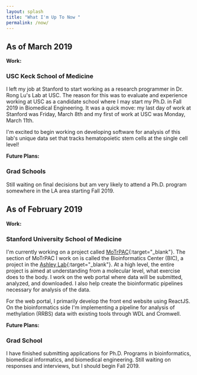 ```yaml
---
layout: splash
title: "What I'm Up To Now "
permalink: /now/
---
```

## As of March 2019
__Work:__
### USC Keck School of Medicine
I left my job at Stanford to start working as a research programmer in Dr. Rong Lu's Lab at USC. The reason for this was to evaluate and experience working at USC as a candidate school where I may start my Ph.D. in Fall 2019 in Biomedical Engineering. It was a quick move: my last day of work at Stanford was Friday, March 8th and my first of work at USC was Monday, March 11th. 

I'm excited to begin working on developing software for analysis of this lab's unique data set that tracks hematopoietic stem cells at the single cell level!

__Future Plans:__
### Grad Schools
Still waiting on final decisions but am very likely to attend a Ph.D. program somewhere in the LA area starting Fall 2019. 

## As of February 2019
__Work:__
### Stanford University School of Medicine
I'm currently working on a project called [MoTrPAC](https://www.motrpac.org){:target="_blank"}. The section of MoTrPAC I work on is called the Bioinformatics Center (BIC), a project in the [Ashley Lab](https://ashleylab.stanford.edu/){:target="_blank"}. At a high level, the entire project is aimed at understanding from a molecular level, what exercise does to the body. I work on the web portal where data will be submitted, analyzed, and downloaded. I also help create the bioinformatic pipelines necessary for analysis of the data.

For the web portal, I primarily develop the front end website using ReactJS. On the bioinformatics side I'm implementing a pipeline for analysis of methylation (RRBS) data with existing tools through WDL and Cromwell. 

__Future Plans:__
### Grad School
I have finished submitting applications for Ph.D. Programs in bioinformatics, biomedical informatics, and biomedical engineering. Still waiting on responses and interviews, but I should begin Fall 2019.
